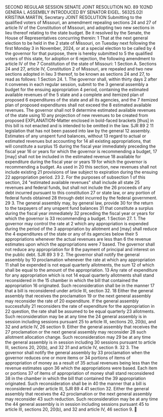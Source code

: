 SECOND REGULAR SESSION
SENATE JOINT RESOLUTION NO. 89
102ND GENERA L ASSEMBLY
INTRODUCED BY SENATOR EIGEL.
5632S.02I KRISTINA MARTIN, Secretary
JOINT RESOLUTION
Submitting to the qualified voters of Missouri, an amendment repealing sections 24 and 27 of
article IV of the Constitution of Missouri, and adopting two new sections in lieu thereof
relating to the state budget.
Be it resolved by the Senate, the House of Representatives concurring therein:
1 That at the next general election to be held in the
2 state of Missouri, on Tuesday next following the first Monday
3 in November, 2024, or at a special election to be called by
4 the governor for that purpose, there is hereby submitted to
5 the qualified voters of this state, for adoption or
6 rejection, the following amendment to article IV of the
7 Constitution of the state of Missouri:
1 Section A. Sections 24 and 27, article IV, Constitution
2 of Missouri, are repealed and two new sections adopted in lieu
3 thereof, to be known as sections 24 and 27, to read as follows:
1 Section 24. 1. The governor shall, within thirty days
2 after it convenes in each regular session, submit to the
3 general assembly a budget for the ensuing appropriation
4 period, containing the estimated available revenues of the
5 state and a complete and itemized plan of proposed
6 expenditures of the state and all its agencies, and the
7 itemized plan of proposed expenditures shall not exceed the
8 estimated available revenues. The governor shall not
9 determine estimated available revenues of the state using
10 any projection of new revenues to be created from proposed
EXPLANATION-Matter enclosed in bold-faced brackets [thus] in this bill is not enacted
and is intended to be omitted in the law.
SJR 89 2
11 legislation that has not been passed into law by the general
12 assembly. Estimates of any unspent fund balances, without
13 regard to actual or estimated revenues but accounting for
14 all existing appropriations, that will constitute a surplus
15 during the fiscal year immediately preceding the fiscal year
16 or years for which the governor is recommending a budget,
17 [may] shall not be included in the estimated revenue
18 available for expenditure during the fiscal year or years
19 for which the governor is recommending a budget. As used in
20 this section, new revenues shall not include existing
21 provisions of law subject to expiration during the ensuing
22 appropriation period.
23 2. For the purposes of subsection 1 of this section,
24 "estimated available revenues" shall include all state
25 revenues and federal funds, but shall not include the
26 proceeds of any debt incurred pursuant to this constitution
27 or state law, or any portion of federal funds obtained
28 through debt incurred by the federal government.
29 3. The general assembly may, by general law, provide
30 for the return to the taxpayers of any unspent fund balances
31 that constitute a surplus during the fiscal year immediately
32 preceding the fiscal year or years for which the governor is
33 recommending a budget.
1 Section 27. 1. The governor may control the rate at
2 which any appropriation is expended during the period of the
3 appropriation by allotment and [may] shall reduce the
4 expenditures of the state or any of its agencies below their
5 appropriations whenever the actual revenues are less than
6 the revenue estimates upon which the appropriations were
7 based. The governor shall not reduce any appropriation for
8 the payment of principal and interest on the public debt.
SJR 89 3
9 2. The governor shall notify the general assembly by
10 proclamation whenever the rate at which any appropriation
11 shall be expended is not equal quarterly allotments, the sum
12 of which shall be equal to the amount of the appropriation.
13 Any rate of expenditure for any appropriation which is not
14 equal quarterly allotments shall stand reconsidered in the
15 chamber in which the bill that contained the appropriation
16 originated. Such reconsideration shall be in the manner
17 that a bill is reconsidered under article III, section 32.
18 Either the general assembly that receives the proclamation
19 or the next general assembly may reconsider the rate of
20 expenditure. If the general assembly successfully
21 reconsiders the rate of expenditure for the appropriation in
22 question, the rate shall be assumed to be equal quarterly
23 allotments. Such reconsideration may be at any time the
24 general assembly is in session including sessions pursuant
25 to article III, sections 20, 20(b), and 32 and article IV,
26 section 9. Either the general assembly that receives the
27 proclamation or the next general assembly may reconsider
28 such allotment allocation change. Such reconsideration may
29 be at any time the general assembly is in session including
30 sessions pursuant to article III, sections 20, 20(b), and 32
31 and article IV, section 9.
32 3. The governor shall notify the general assembly by
33 proclamation when the governor reduces one or more items or
34 portions of items of appropriation of money as a result of
35 actual revenues being less than the revenue estimates upon
36 which the appropriations were based. Each item or portions
37 of items of appropriation of money shall stand reconsidered
38 in the chamber in which the bill that contained the
39 appropriation originated. Such reconsideration shall be in
40 the manner that a bill is reconsidered under article III,
SJR 89 4
41 section 32. Either the general assembly that receives the
42 proclamation or the next general assembly may reconsider
43 such reduction. Such reconsideration may be at any time the
44 general assembly is in session including sessions pursuant
45 to article III, sections 20, 20(b), and 32 and article IV,
46 section 9.
